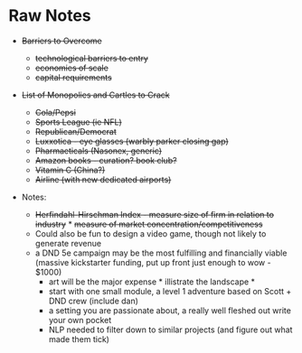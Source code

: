 # Raw Notes 

* <s>Barriers to Overcome</s>
    * <s>technological barriers to entry</s>
    * <s>economies of scale</s>
    * <s>capital requirements</s>

* <s>List of Monopolies and Cartles to Crack</s>
    * <s>Cola/Pepsi</s>
    * <s>Sports League (ie NFL)</s>
    * <s>Republican/Democrat</s>
    * <s>Luxxotica - eye glasses (warbly parker closing gap)</s>
    * <s>Pharmaeticals (Nasonex, generic)</s>
    * <s>Amazon books - curation? book club?</s>
    * <s>Vitamin C (China?)</s>
    * <s>Airline (with new dedicated airports)</s>
    
* Notes:
     * <s>Herfindahl-Hirschman Index - measure size of firm in relation to industry</s>
           * <s> measure of market concentration/competitiveness </s>
     * Could also be fun to design a video game, though not likely to generate revenue
     * a DND 5e campaign may be the most fulfilling and financially viable (massive kickstarter funding, put up front just enough to wow - $1000)
          * art will be the major expense
                * illistrate the landscape
                * 
          * start with one small module, a level 1 adventure based on Scott + DND crew (include dan)
          * a setting you are passionate about, a really well fleshed out write your own pocket
          * NLP needed to filter down to similar projects (and figure out what made them tick)